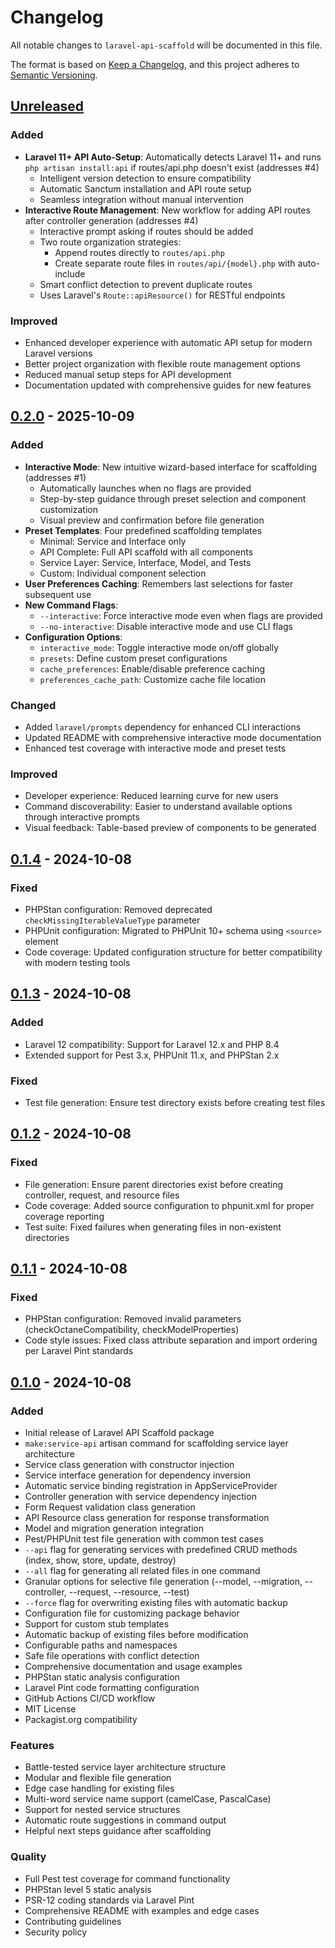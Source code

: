 # Changelog

All notable changes to `laravel-api-scaffold` will be documented in this file.

The format is based on [Keep a Changelog](https://keepachangelog.com/en/1.0.0/),
and this project adheres to [Semantic Versioning](https://semver.org/spec/v2.0.0.html).

## [Unreleased]

### Added
- **Laravel 11+ API Auto-Setup**: Automatically detects Laravel 11+ and runs `php artisan install:api` if routes/api.php doesn't exist (addresses #4)
  - Intelligent version detection to ensure compatibility
  - Automatic Sanctum installation and API route setup
  - Seamless integration without manual intervention
- **Interactive Route Management**: New workflow for adding API routes after controller generation (addresses #4)
  - Interactive prompt asking if routes should be added
  - Two route organization strategies:
    - Append routes directly to `routes/api.php`
    - Create separate route files in `routes/api/{model}.php` with auto-include
  - Smart conflict detection to prevent duplicate routes
  - Uses Laravel's `Route::apiResource()` for RESTful endpoints

### Improved
- Enhanced developer experience with automatic API setup for modern Laravel versions
- Better project organization with flexible route management options
- Reduced manual setup steps for API development
- Documentation updated with comprehensive guides for new features

## [0.2.0] - 2025-10-09

### Added
- **Interactive Mode**: New intuitive wizard-based interface for scaffolding (addresses #1)
  - Automatically launches when no flags are provided
  - Step-by-step guidance through preset selection and component customization
  - Visual preview and confirmation before file generation
- **Preset Templates**: Four predefined scaffolding templates
  - Minimal: Service and Interface only
  - API Complete: Full API scaffold with all components
  - Service Layer: Service, Interface, Model, and Tests
  - Custom: Individual component selection
- **User Preferences Caching**: Remembers last selections for faster subsequent use
- **New Command Flags**:
  - `--interactive`: Force interactive mode even when flags are provided
  - `--no-interactive`: Disable interactive mode and use CLI flags
- **Configuration Options**:
  - `interactive_mode`: Toggle interactive mode on/off globally
  - `presets`: Define custom preset configurations
  - `cache_preferences`: Enable/disable preference caching
  - `preferences_cache_path`: Customize cache file location

### Changed
- Added `laravel/prompts` dependency for enhanced CLI interactions
- Updated README with comprehensive interactive mode documentation
- Enhanced test coverage with interactive mode and preset tests

### Improved
- Developer experience: Reduced learning curve for new users
- Command discoverability: Easier to understand available options through interactive prompts
- Visual feedback: Table-based preview of components to be generated

## [0.1.4] - 2024-10-08

### Fixed
- PHPStan configuration: Removed deprecated `checkMissingIterableValueType` parameter
- PHPUnit configuration: Migrated to PHPUnit 10+ schema using `<source>` element
- Code coverage: Updated configuration structure for better compatibility with modern testing tools

## [0.1.3] - 2024-10-08

### Added
- Laravel 12 compatibility: Support for Laravel 12.x and PHP 8.4
- Extended support for Pest 3.x, PHPUnit 11.x, and PHPStan 2.x

### Fixed
- Test file generation: Ensure test directory exists before creating test files

## [0.1.2] - 2024-10-08

### Fixed
- File generation: Ensure parent directories exist before creating controller, request, and resource files
- Code coverage: Added source configuration to phpunit.xml for proper coverage reporting
- Test suite: Fixed failures when generating files in non-existent directories

## [0.1.1] - 2024-10-08

### Fixed
- PHPStan configuration: Removed invalid parameters (checkOctaneCompatibility, checkModelProperties)
- Code style issues: Fixed class attribute separation and import ordering per Laravel Pint standards

## [0.1.0] - 2024-10-08

### Added
- Initial release of Laravel API Scaffold package
- `make:service-api` artisan command for scaffolding service layer architecture
- Service class generation with constructor injection
- Service interface generation for dependency inversion
- Automatic service binding registration in AppServiceProvider
- Controller generation with service dependency injection
- Form Request validation class generation
- API Resource class generation for response transformation
- Model and migration generation integration
- Pest/PHPUnit test file generation with common test cases
- `--api` flag for generating services with predefined CRUD methods (index, show, store, update, destroy)
- `--all` flag for generating all related files in one command
- Granular options for selective file generation (--model, --migration, --controller, --request, --resource, --test)
- `--force` flag for overwriting existing files with automatic backup
- Configuration file for customizing package behavior
- Support for custom stub templates
- Automatic backup of existing files before modification
- Configurable paths and namespaces
- Safe file operations with conflict detection
- Comprehensive documentation and usage examples
- PHPStan static analysis configuration
- Laravel Pint code formatting configuration
- GitHub Actions CI/CD workflow
- MIT License
- Packagist.org compatibility

### Features
- Battle-tested service layer architecture structure
- Modular and flexible file generation
- Edge case handling for existing files
- Multi-word service name support (camelCase, PascalCase)
- Support for nested service structures
- Automatic route suggestions in command output
- Helpful next steps guidance after scaffolding

### Quality
- Full Pest test coverage for command functionality
- PHPStan level 5 static analysis
- PSR-12 coding standards via Laravel Pint
- Comprehensive README with examples and edge cases
- Contributing guidelines
- Security policy

[Unreleased]: https://github.com/iamgerwin/laravel-api-scaffold/compare/0.2.0...HEAD
[0.2.0]: https://github.com/iamgerwin/laravel-api-scaffold/compare/0.1.4...0.2.0
[0.1.4]: https://github.com/iamgerwin/laravel-api-scaffold/compare/0.1.3...0.1.4
[0.1.3]: https://github.com/iamgerwin/laravel-api-scaffold/compare/0.1.2...0.1.3
[0.1.2]: https://github.com/iamgerwin/laravel-api-scaffold/compare/0.1.1...0.1.2
[0.1.1]: https://github.com/iamgerwin/laravel-api-scaffold/compare/0.1.0...0.1.1
[0.1.0]: https://github.com/iamgerwin/laravel-api-scaffold/releases/tag/0.1.0
